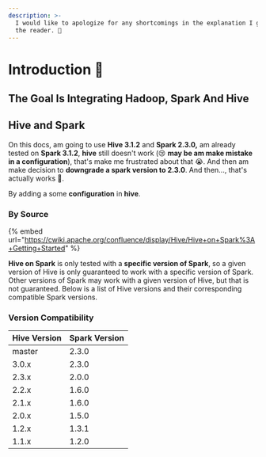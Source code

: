 ```yaml
---
description: >-
  I would like to apologize for any shortcomings in the explanation I gave to
  the reader. 🥰
---
```


# Introduction 🦾

## The Goal Is Integrating Hadoop, Spark And Hive

## Hive and Spark

On this docs, am going to use **Hive 3.1.2** and **Spark 2.3.0,** am already tested on **Spark 3.1.2**, **hive** still doesn't work (😢 **may be am make mistake in a configuration**), that's make me frustrated about that 😭. And then am make decision to **downgrade a spark version to 2.3.0**. And then..., that's actually works 🤪.

By adding a some **configuration** in **hive**.

### By Source

{% embed url="https://cwiki.apache.org/confluence/display/Hive/Hive+on+Spark%3A+Getting+Started" %}

**Hive on Spark** is only tested with a **specific version of Spark**, so a given version of Hive is only guaranteed to work with a specific version of Spark. Other versions of Spark may work with a given version of Hive, but that is not guaranteed. Below is a list of Hive versions and their corresponding compatible Spark versions.

### Version Compatibility

| Hive Version | Spark Version |
| ------------ | ------------- |
| master       | 2.3.0         |
| 3.0.x        | 2.3.0         |
| 2.3.x        | 2.0.0         |
| 2.2.x        | 1.6.0         |
| 2.1.x        | 1.6.0         |
| 2.0.x        | 1.5.0         |
| 1.2.x        | 1.3.1         |
| 1.1.x        | 1.2.0         |

